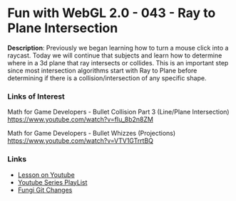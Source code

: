 # Fun with WebGL 2.0 - 043 - Ray to Plane Intersection
**Description**:
Previously we began learning how to turn a mouse click into a raycast. Today we will continue that subjects and learn how to determine where in a 3d plane that ray intersects or collides. This is an important step since most intersection algorithms start with Ray to Plane before determining if there is a collision/intersection of any specific shape.

### Links of Interest
Math for Game Developers - Bullet Collision Part 3 (Line/Plane Intersection)
https://www.youtube.com/watch?v=fIu_8b2n8ZM

Math for Game Developers - Bullet Whizzes (Projections)
https://www.youtube.com/watch?v=VTV1GTrrtBQ

### Links
* [Lesson on Youtube](https://youtu.be/_P829ncXFZY)
* [Youtube Series PlayList](https://www.youtube.com/playlist?list=PLMinhigDWz6emRKVkVIEAaePW7vtIkaIF)
* [Fungi Git Changes](https://github.com/sketchpunk/FunWithWebGL2/commit/d3436622d03432ab42031e971af58dd34d67bf98)
